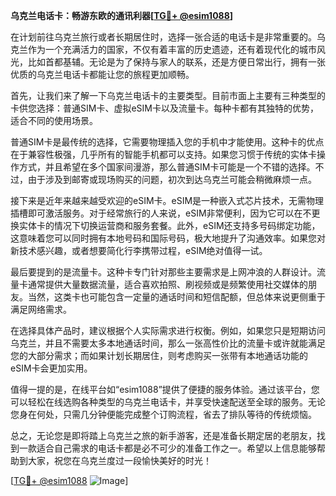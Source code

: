 **乌克兰电话卡：畅游东欧的通讯利器[[TG💪+ @esim1088](https://t.me/s/esim1088)]**

在计划前往乌克兰旅行或者长期居住时，选择一张合适的电话卡是非常重要的。乌克兰作为一个充满活力的国家，不仅有着丰富的历史遗迹，还有着现代化的城市风光，比如首都基辅。无论是为了保持与家人的联系，还是方便日常出行，拥有一张优质的乌克兰电话卡都能让您的旅程更加顺畅。

首先，让我们来了解一下乌克兰电话卡的主要类型。目前市面上主要有三种类型的卡供您选择：普通SIM卡、虚拟eSIM卡以及流量卡。每种卡都有其独特的优势，适合不同的使用场景。

普通SIM卡是最传统的选择，它需要物理插入您的手机中才能使用。这种卡的优点在于兼容性极强，几乎所有的智能手机都可以支持。如果您习惯于传统的实体卡操作方式，并且希望在多个国家间漫游，那么普通SIM卡可能是一个不错的选择。不过，由于涉及到邮寄或现场购买的问题，初次到达乌克兰可能会稍微麻烦一点。

接下来是近年来越来越受欢迎的eSIM卡。eSIM是一种嵌入式芯片技术，无需物理插槽即可激活服务。对于经常旅行的人来说，eSIM非常便利，因为它可以在不更换实体卡的情况下切换运营商和服务套餐。此外，eSIM还支持多号码绑定功能，这意味着您可以同时拥有本地号码和国际号码，极大地提升了沟通效率。如果您对新技术感兴趣，或者想要简化行李携带过程，eSIM绝对值得一试。

最后要提到的是流量卡。这种卡专门针对那些主要需求是上网冲浪的人群设计。流量卡通常提供大量数据流量，适合喜欢拍照、刷视频或是频繁使用社交媒体的朋友。当然，这类卡也可能包含一定量的通话时间和短信配额，但总体来说更侧重于满足网络需求。

在选择具体产品时，建议根据个人实际需求进行权衡。例如，如果您只是短期访问乌克兰，并且不需要太多本地通话时间，那么一张高性价比的流量卡或许就能满足您的大部分需求；而如果计划长期居住，则考虑购买一张带有本地通话功能的eSIM卡会更加实用。

值得一提的是，在线平台如“esim1088”提供了便捷的服务体验。通过该平台，您可以轻松在线选购各种类型的乌克兰电话卡，并享受快速配送至全球的服务。无论您身在何处，只需几分钟便能完成整个订购流程，省去了排队等待的传统烦恼。

总之，无论您是即将踏上乌克兰之旅的新手游客，还是准备长期定居的老朋友，找到一款适合自己需求的电话卡都是必不可少的准备工作之一。希望以上信息能够帮助到大家，祝您在乌克兰度过一段愉快美好的时光！

[[TG💪+ @esim1088](https://t.me/s/esim1088) ![Image](https://i.postimg.cc/4NQfJmqS/Snipaste-2025-05-13-00-14-12.png)]